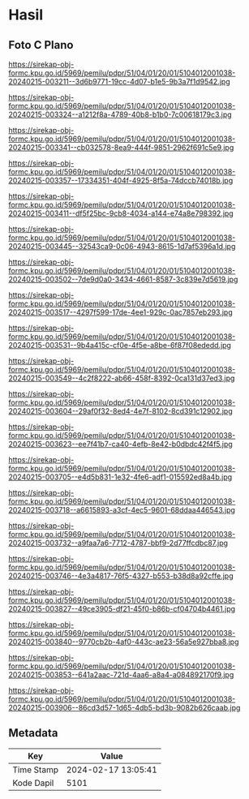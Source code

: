 # Hasil

## Foto C Plano

https://sirekap-obj-formc.kpu.go.id/5969/pemilu/pdpr/51/04/01/20/01/5104012001038-20240215-003211--3d6b9771-19cc-4d07-b1e5-9b3a7f1d9542.jpg

https://sirekap-obj-formc.kpu.go.id/5969/pemilu/pdpr/51/04/01/20/01/5104012001038-20240215-003324--a1212f8a-4789-40b8-b1b0-7c00618179c3.jpg

https://sirekap-obj-formc.kpu.go.id/5969/pemilu/pdpr/51/04/01/20/01/5104012001038-20240215-003341--cb032578-8ea9-444f-9851-2962f691c5e9.jpg

https://sirekap-obj-formc.kpu.go.id/5969/pemilu/pdpr/51/04/01/20/01/5104012001038-20240215-003357--17334351-404f-4925-8f5a-74dccb74018b.jpg

https://sirekap-obj-formc.kpu.go.id/5969/pemilu/pdpr/51/04/01/20/01/5104012001038-20240215-003411--df5f25bc-9cb8-4034-a144-e74a8e798392.jpg

https://sirekap-obj-formc.kpu.go.id/5969/pemilu/pdpr/51/04/01/20/01/5104012001038-20240215-003445--32543ca9-0c06-4943-8615-1d7af5396a1d.jpg

https://sirekap-obj-formc.kpu.go.id/5969/pemilu/pdpr/51/04/01/20/01/5104012001038-20240215-003502--7de9d0a0-3434-4661-8587-3c839e7d5619.jpg

https://sirekap-obj-formc.kpu.go.id/5969/pemilu/pdpr/51/04/01/20/01/5104012001038-20240215-003517--4297f599-17de-4ee1-929c-0ac7857eb293.jpg

https://sirekap-obj-formc.kpu.go.id/5969/pemilu/pdpr/51/04/01/20/01/5104012001038-20240215-003531--9b4a415c-cf0e-4f5e-a8be-6f87f08ededd.jpg

https://sirekap-obj-formc.kpu.go.id/5969/pemilu/pdpr/51/04/01/20/01/5104012001038-20240215-003549--4c2f8222-ab66-458f-8392-0ca131d37ed3.jpg

https://sirekap-obj-formc.kpu.go.id/5969/pemilu/pdpr/51/04/01/20/01/5104012001038-20240215-003604--29af0f32-8ed4-4e7f-8102-8cd391c12902.jpg

https://sirekap-obj-formc.kpu.go.id/5969/pemilu/pdpr/51/04/01/20/01/5104012001038-20240215-003623--ee7f41b7-ca40-4efb-8e42-b0dbdc42f4f5.jpg

https://sirekap-obj-formc.kpu.go.id/5969/pemilu/pdpr/51/04/01/20/01/5104012001038-20240215-003705--e4d5b831-1e32-4fe6-adf1-015592ed8a4b.jpg

https://sirekap-obj-formc.kpu.go.id/5969/pemilu/pdpr/51/04/01/20/01/5104012001038-20240215-003718--a6615893-a3cf-4ec5-9601-68ddaa446543.jpg

https://sirekap-obj-formc.kpu.go.id/5969/pemilu/pdpr/51/04/01/20/01/5104012001038-20240215-003732--a9faa7a6-7712-4787-bbf9-2d77ffcdbc87.jpg

https://sirekap-obj-formc.kpu.go.id/5969/pemilu/pdpr/51/04/01/20/01/5104012001038-20240215-003746--4e3a4817-76f5-4327-b553-b38d8a92cffe.jpg

https://sirekap-obj-formc.kpu.go.id/5969/pemilu/pdpr/51/04/01/20/01/5104012001038-20240215-003827--49ce3905-df21-45f0-b86b-cf04704b4461.jpg

https://sirekap-obj-formc.kpu.go.id/5969/pemilu/pdpr/51/04/01/20/01/5104012001038-20240215-003840--9770cb2b-4af0-443c-ae23-56a5e927bba8.jpg

https://sirekap-obj-formc.kpu.go.id/5969/pemilu/pdpr/51/04/01/20/01/5104012001038-20240215-003853--641a2aac-721d-4aa6-a8a4-a084892170f9.jpg

https://sirekap-obj-formc.kpu.go.id/5969/pemilu/pdpr/51/04/01/20/01/5104012001038-20240215-003906--86cd3d57-1d65-4db5-bd3b-9082b626caab.jpg


## Metadata

| Key        | Value               |
| ---------- | ------------------- |
| Time Stamp | 2024-02-17 13:05:41 |
| Kode Dapil | 5101                |



